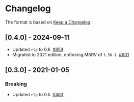 # Changelog

The format is based on [Keep a Changelog].

[Keep a Changelog]: http://keepachangelog.com/en/1.0.0/

## [0.4.0] - 2024-09-11
- Updated `rlp` to 0.6. [#859](https://github.com/paritytech/parity-common/pull/859)
- Migrated to 2021 edition, enforcing MSRV of `1.56.1`. [#601](https://github.com/paritytech/parity-common/pull/601)

## [0.3.0] - 2021-01-05
### Breaking
- Updated `rlp` to 0.5. [#463](https://github.com/paritytech/parity-common/pull/463)

